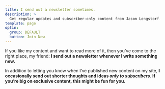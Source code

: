 ```yaml
---
title: I send out a newsletter sometimes.
description: >
  Get regular updates and subscriber-only content from Jason Lengstorf.
template: page
optin:
  group: DEFAULT
  button: Join Now
---
```


If you like my content and want to read more of it, then you’ve come to the right place, my friend: **I send out a newsletter whenever I write something new.**

In addition to letting you know when I’ve published new content on my site, **I occasionally send out shorter thoughts and ideas _only to subscribers_. If you’re big on exclusive content, this might be fun for you.**
